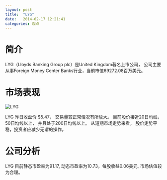 ```yaml
---
layout: post
title:  "LYG"
date:   2014-02-17 12:21:41
categories: 观点
---
```


# 简介
LYG（Lloyds Banking Group plc）是United Kingdom著名上市公司，
公司主要从事Foreign Money Center Banks行业，当前市值69272.08百万美元。

# 市场表现

![LYG](http://finviz.com/chart.ashx?t=LYG&ty=c&ta=1&p=d&s=l)

LYG 昨日收盘价 $5.47，
交易量较正常情况有所放大。
目前股价接近20日均线，
50日均线以上，
并且处于200日均线以上。
从短期市场走势来看，
股价走势平稳，投资者应减少无谓的操作。

# 公司分析
LYG 目前静态市盈率为91.17, 动态市盈率为10.73，每股收益0.06美元,
市场估值较为合理。

